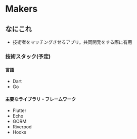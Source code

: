 # Makers

## なにこれ

- 技術者をマッチングさせるアプリ。共同開発をする際に有用

### 技術スタック(予定)

#### 言語

- Dart
- Go

#### 主要なライブラリ・フレームワーク

- Flutter
- Echo
- GORM
- Riverpod
- Hooks
